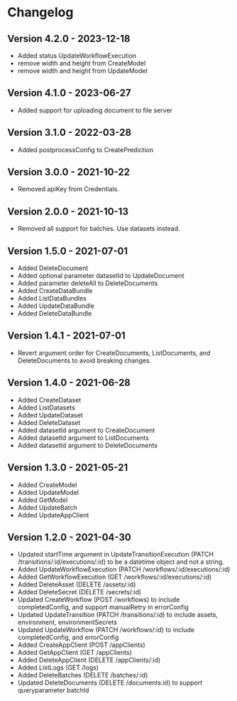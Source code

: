 # Changelog 

## Version 4.2.0 - 2023-12-18

- Added status UpdateWorkflowExecution
- remove width and height from CreateModel
- remove width and height from UpdateModel

## Version 4.1.0 - 2023-06-27

- Added support for uploading document to file server

## Version 3.1.0 - 2022-03-28

- Added postprocessConfig to CreatePrediction

## Version 3.0.0 - 2021-10-22

- Removed apiKey from Credentials. 

## Version 2.0.0 - 2021-10-13

- Removed all support for batches. Use datasets instead.

## Version 1.5.0 - 2021-07-01

- Added DeleteDocument
- Added optional parameter datasetId to UpdateDocument
- Added parameter deleteAll to DeleteDocuments
- Added CreateDataBundle
- Added ListDataBundles 
- Added UpdateDataBundle
- Added DeleteDataBundle

## Version 1.4.1 - 2021-07-01

- Revert argument order for CreateDocuments, ListDocuments, and DeleteDocuments to avoid breaking changes.

## Version 1.4.0 - 2021-06-28

- Added CreateDataset
- Added ListDatasets
- Added UpdateDataset
- Added DeleteDataset
- Added datasetId argument to CreateDocument
- Added datasetId argument to ListDocuments
- Added datasetId argument to DeleteDocuments

## Version 1.3.0 - 2021-05-21

- Added CreateModel
- Added UpdateModel
- Added GetModel
- Added UpdateBatch
- Added UpdateAppClient

## Version 1.2.0 - 2021-04-30

- Updated startTime argument in UpdateTransitionExecution (PATCH /transitions/:id/executions/:id) to be a datetime object and not a string.
- Added UpdateWorkflowExecution (PATCH /workflows/:id/executions/:id)
- Added GetWorkflowExecution (GET /workflows/:id/executions/:id)
- Added DeleteAsset (DELETE /assets/:id)
- Added DeleteSecret (DELETE /secrets/:id)
- Updated CreateWorkflow (POST /workflows) to include completedConfig, and support manualRetry in errorConfig
- Updated UpdateTransition (PATCH /transitions/:id) to include assets, environment, environmentSecrets
- Updated UpdateWorkflow (PATCH /workflows/:id) to include completedConfig, and errorConfig
- Added CreateAppClient (POST /appClients)
- Added GetAppClient (GET /appClients)
- Added DeleteAppClient (DELETE /appClients/:id)
- Added ListLogs (GET /logs)
- Added DeleteBatches (DELETE /batches/:id)
- Updated DeleteDocuments (DELETE /documents:id) to support queryparameter batchId
